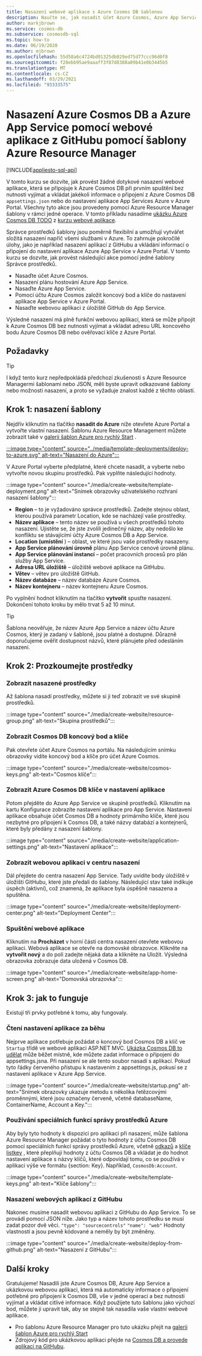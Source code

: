 ```yaml
---
title: Nasazení webové aplikace s Azure Cosmos DB šablonou
description: Naučte se, jak nasadit účet Azure Cosmos, Azure App Service Web Apps a ukázkovou webovou aplikaci pomocí šablony Azure Resource Manager.
author: markjbrown
ms.service: cosmos-db
ms.subservice: cosmosdb-sql
ms.topic: how-to
ms.date: 06/19/2020
ms.author: mjbrown
ms.openlocfilehash: 55d58a6c4724bd01325db029ed75d77ccc96d0f8
ms.sourcegitcommit: f28ebb95ae9aaaff3f87d8388a09b41e0b3445b5
ms.translationtype: MT
ms.contentlocale: cs-CZ
ms.lasthandoff: 03/29/2021
ms.locfileid: "93333575"
---
```

# <a name="deploy-azure-cosmos-db-and-azure-app-service-with-a-web-app-from-github-using-an-azure-resource-manager-template"></a>Nasazení Azure Cosmos DB a Azure App Service pomocí webové aplikace z GitHubu pomocí šablony Azure Resource Manager
[!INCLUDE[appliesto-sql-api](includes/appliesto-sql-api.md)]

V tomto kurzu se dozvíte, jak provést žádné dotykové nasazení webové aplikace, která se připojuje k Azure Cosmos DB při prvním spuštění bez nutnosti vyjímat a vkládat jakékoli informace o připojení z Azure Cosmos DB `appsettings.json` nebo do nastavení aplikace App Services Azure v Azure Portal. Všechny tyto akce jsou provedeny pomocí Azure Resource Manager šablony v rámci jedné operace. V tomto příkladu nasadíme [ukázku Azure Cosmos DB TODO](https://github.com/Azure-Samples/cosmos-dotnet-core-todo-app) z [kurzu webové aplikace](sql-api-dotnet-application.md).

Správce prostředků šablony jsou poměrně flexibilní a umožňují vytvářet složitá nasazení napříč všemi službami v Azure. To zahrnuje pokročilé úlohy, jako je například nasazení aplikací z GitHubu a vkládání informací o připojení do nastavení aplikace Azure App Service v Azure Portal. V tomto kurzu se dozvíte, jak provést následující akce pomocí jedné šablony Správce prostředků.

* Nasaďte účet Azure Cosmos.
* Nasazení plánu hostování Azure App Service.
* Nasaďte Azure App Service.
* Pomocí účtu Azure Cosmos založit koncový bod a klíče do nastavení aplikace App Service v Azure Portal.
* Nasaďte webovou aplikaci z úložiště GitHub do App Service.

Výsledné nasazení má plně funkční webovou aplikaci, která se může připojit k Azure Cosmos DB bez nutnosti vyjímat a vkládat adresu URL koncového bodu Azure Cosmos DB nebo ověřovací klíče z Azure Portal.

## <a name="prerequisites"></a>Požadavky

> [!TIP]
> I když tento kurz nepředpokládá předchozí zkušenosti s Azure Resource Managermi šablonami nebo JSON, měli byste upravit odkazované šablony nebo možnosti nasazení, a proto se vyžaduje znalost každé z těchto oblastí.

## <a name="step-1-deploy-the-template"></a>Krok 1: nasazení šablony

Nejdřív kliknutím na tlačítko **nasadit do Azure** níže otevřete Azure Portal a vytvořte vlastní nasazení. Šablonu Azure Resource Management můžete zobrazit také v [galerii šablon Azure pro rychlý Start](https://github.com/Azure/azure-quickstart-templates/tree/master/101-cosmosdb-webapp) .

[:::image type="content" source="../media/template-deployments/deploy-to-azure.svg" alt-text="Nasazení do Azure":::](https://portal.azure.com/#create/Microsoft.Template/uri/https%3A%2F%2Fraw.githubusercontent.com%2FAzure%2Fazure-quickstart-templates%2Fmaster%2F101-cosmosdb-webapp%2Fazuredeploy.json)

V Azure Portal vyberte předplatné, které chcete nasadit, a vyberte nebo vytvořte novou skupinu prostředků. Pak vyplňte následující hodnoty.

:::image type="content" source="./media/create-website/template-deployment.png" alt-text="Snímek obrazovky uživatelského rozhraní nasazení šablony":::

* **Region** – to je vyžadováno správce prostředků. Zadejte stejnou oblast, kterou používá parametr Location, kde se nacházejí vaše prostředky.
* **Název aplikace** – tento název se používá u všech prostředků tohoto nasazení. Ujistěte se, že jste zvolili jedinečný název, aby nedošlo ke konfliktu se stávajícími účty Azure Cosmos DB a App Service.
* **Location (umístění** ) – oblast, ve které jsou vaše prostředky nasazeny.
* **App Service plánování úrovně** plánu App Service cenové úrovně plánu.
* **App Service plánování instancí** – počet pracovních procesů pro plán služby App Service.
* **Adresa URL úložiště** – úložiště webové aplikace na GitHubu.
* **Větev** – větev pro úložiště GitHub.
* **Název databáze** – název databáze Azure Cosmos.
* **Název kontejneru** – název kontejneru Azure Cosmos.

Po vyplnění hodnot kliknutím na tlačítko **vytvořit** spusťte nasazení. Dokončení tohoto kroku by mělo trvat 5 až 10 minut.

> [!TIP]
> Šablona neověřuje, že název Azure App Service a název účtu Azure Cosmos, který je zadaný v šabloně, jsou platné a dostupné. Důrazně doporučujeme ověřit dostupnost názvů, které plánujete před odesláním nasazení.


## <a name="step-2-explore-the-resources"></a>Krok 2: Prozkoumejte prostředky

### <a name="view-the-deployed-resources"></a>Zobrazit nasazené prostředky

Až šablona nasadí prostředky, můžete si ji teď zobrazit ve své skupině prostředků.

:::image type="content" source="./media/create-website/resource-group.png" alt-text="Skupina prostředků":::

### <a name="view-cosmos-db-endpoint-and-keys"></a>Zobrazit Cosmos DB koncový bod a klíče

Pak otevřete účet Azure Cosmos na portálu. Na následujícím snímku obrazovky vidíte koncový bod a klíče pro účet Azure Cosmos.

:::image type="content" source="./media/create-website/cosmos-keys.png" alt-text="Cosmos klíče":::

### <a name="view-the-azure-cosmos-db-keys-in-application-settings"></a>Zobrazit Azure Cosmos DB klíče v nastavení aplikace

Potom přejděte do Azure App Service ve skupině prostředků. Kliknutím na kartu Konfigurace zobrazíte nastavení aplikace pro App Service. Nastavení aplikace obsahuje účet Cosmos DB a hodnoty primárního klíče, které jsou nezbytné pro připojení k Cosmos DB, a také názvy databází a kontejnerů, které byly předány z nasazení šablony.

:::image type="content" source="./media/create-website/application-settings.png" alt-text="Nastavení aplikace":::

### <a name="view-web-app-in-deployment-center"></a>Zobrazit webovou aplikaci v centru nasazení

Dál přejdete do centra nasazení App Service. Tady uvidíte body úložiště v úložišti GitHubu, které jste předali do šablony. Následující stav také indikuje úspěch (aktivní), což znamená, že aplikace byla úspěšně nasazena a spuštěna.

:::image type="content" source="./media/create-website/deployment-center.png" alt-text="Deployment Center":::

### <a name="run-the-web-application"></a>Spuštění webové aplikace

Kliknutím na **Procházet** v horní části centra nasazení otevřete webovou aplikaci. Webová aplikace se otevře na domovské obrazovce. Klikněte na **vytvořit nový** a do polí zadejte nějaká data a klikněte na Uložit. Výsledná obrazovka zobrazuje data uložená v Cosmos DB.

:::image type="content" source="./media/create-website/app-home-screen.png" alt-text="Domovská obrazovka":::

## <a name="step-3-how-does-it-work"></a>Krok 3: jak to funguje

Existují tři prvky potřebné k tomu, aby fungovaly.

### <a name="reading-app-settings-at-runtime"></a>Čtení nastavení aplikace za běhu

Nejprve aplikace potřebuje požádat o koncový bod Cosmos DB a klíč ve `Startup` třídě ve webové aplikaci ASP.NET MVC. [Ukázka Cosmos DB to udělat](https://github.com/Azure-Samples/cosmos-dotnet-core-todo-app) může běžet místně, kde můžete zadat informace o připojení do appsettings.jsna. Při nasazení se ale tento soubor nasadí s aplikací. Pokud tyto řádky červeného přístupu k nastavením z appsettings.js, pokusí se z nastavení aplikace v Azure App Service.

:::image type="content" source="./media/create-website/startup.png" alt-text="Snímek obrazovky ukazuje metodu s několika řetězcovými proměnnými, které jsou označeny červeně, včetně databaseName, ContainerName, Account a Key.":::

### <a name="using-special-azure-resource-management-functions"></a>Používání speciálních funkcí správy prostředků Azure

Aby byly tyto hodnoty k dispozici pro aplikaci při nasazení, může šablona Azure Resource Manager požádat o tyto hodnoty z účtu Cosmos DB pomocí speciálních funkcí správy prostředků Azure, včetně [odkazů](../azure-resource-manager/templates/template-functions-resource.md#reference) a [klíče listkey](../azure-resource-manager/templates/template-functions-resource.md#listkeys) , které přeplňují hodnoty z účtu Cosmos DB a vkládat je do hodnot nastavení aplikace s názvy klíčů, které odpovídají tomu, co se používá v aplikaci výše ve formátu {section: Key}. Například, `CosmosDb:Account`.

:::image type="content" source="./media/create-website/template-keys.png" alt-text="Klíče šablony":::

### <a name="deploying-web-apps-from-github"></a>Nasazení webových aplikací z GitHubu

Nakonec musíme nasadit webovou aplikaci z GitHubu do App Service. To se provádí pomocí JSON níže. Jako typ a název tohoto prostředku se musí zadat pozor dvě věci. `"type": "sourcecontrols"` `"name": "web"` Hodnoty vlastností a jsou pevně kódované a neměly by být změněny.

:::image type="content" source="./media/create-website/deploy-from-github.png" alt-text="Nasazení z GitHubu":::

## <a name="next-steps"></a>Další kroky

Gratulujeme! Nasadili jste Azure Cosmos DB, Azure App Service a ukázkovou webovou aplikaci, která má automaticky informace o připojení potřebné pro připojení k Cosmos DB, vše v jedné operaci a bez nutnosti vyjímat a vkládat citlivé informace. Když použijete tuto šablonu jako výchozí bod, můžete ji upravit tak, aby se stejně tak nasadila vaše vlastní webové aplikace.

* Pro šablonu Azure Resource Manager pro tuto ukázku přejít na [galerii šablon Azure pro rychlý Start](https://github.com/Azure/azure-quickstart-templates/tree/master/101-cosmosdb-webapp)
* Zdrojový kód pro ukázkovou aplikaci přejde na [Cosmos DB a provede aplikaci na GitHubu](https://github.com/Azure-Samples/cosmos-dotnet-core-todo-app).
